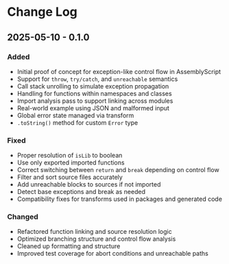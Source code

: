 # Change Log

## 2025-05-10 - 0.1.0

### Added

- Initial proof of concept for exception-like control flow in AssemblyScript
- Support for `throw`, `try/catch`, and `unreachable` semantics
- Call stack unrolling to simulate exception propagation
- Handling for functions within namespaces and classes
- Import analysis pass to support linking across modules
- Real-world example using JSON and malformed input
- Global error state managed via transform
- `.toString()` method for custom `Error` type

### Fixed

- Proper resolution of `isLib` to boolean
- Use only exported imported functions
- Correct switching between `return` and `break` depending on control flow
- Filter and sort source files accurately
- Add unreachable blocks to sources if not imported
- Detect base exceptions and break as needed
- Compatibility fixes for transforms used in packages and generated code

### Changed

- Refactored function linking and source resolution logic
- Optimized branching structure and control flow analysis
- Cleaned up formatting and structure
- Improved test coverage for abort conditions and unreachable paths
